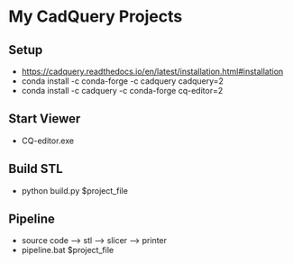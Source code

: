 # My CadQuery Projects

## Setup
* https://cadquery.readthedocs.io/en/latest/installation.html#installation
* conda install -c conda-forge -c cadquery cadquery=2
* conda install -c cadquery -c conda-forge cq-editor=2

## Start Viewer
* CQ-editor.exe

## Build STL
* python build.py $project_file

## Pipeline 
* source code --> stl --> slicer --> printer
* pipeline.bat $project_file

